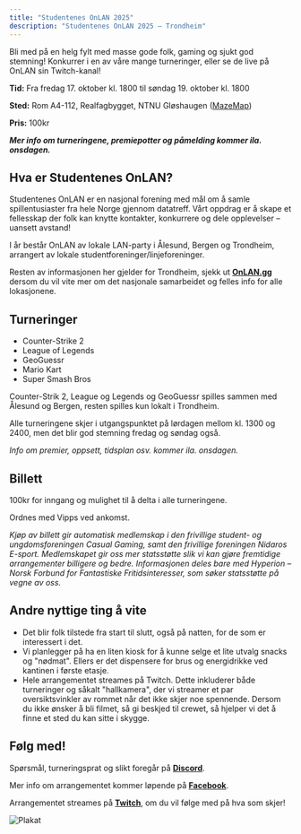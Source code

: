 ```yaml
---
title: "Studentenes OnLAN 2025"
description: "Studentenes OnLAN 2025 – Trondheim"
---
```


Bli med på en helg fylt med masse gode folk, gaming og sjukt god stemning! Konkurrer i en av våre mange turneringer, eller se de live på OnLAN sin Twitch-kanal!

**Tid:** Fra fredag 17. oktober kl. 1800 til søndag 19. oktober kl. 1800

**Sted:** Rom A4-112, Realfagbygget, NTNU Gløshaugen ([MazeMap](https://link.mazemap.com/Hdftzogh))

**Pris:** 100kr

***Mer info om turneringene, premiepotter og påmelding kommer ila. onsdagen.***

## Hva er Studentenes OnLAN?

Studentenes OnLAN er en nasjonal forening med mål om å samle spillentusiaster fra hele Norge gjennom datatreff. Vårt oppdrag er å skape et fellesskap der folk kan knytte kontakter, konkurrere og dele opplevelser – uansett avstand!

I år består OnLAN av lokale LAN-party i Ålesund, Bergen og Trondheim, arrangert av lokale studentforeninger/linjeforeninger.

Resten av informasjonen her gjelder for Trondheim, sjekk ut [**OnLAN.gg**](https://onlan.gg) dersom du vil vite mer om det nasjonale samarbeidet og felles info for alle lokasjonene.

## Turneringer

- Counter-Strike 2
- League of Legends
- GeoGuessr
- Mario Kart
- Super Smash Bros

Counter-Strik 2, League og Legends og GeoGuessr spilles sammen med Ålesund og Bergen, resten spilles kun lokalt i Trondheim.

Alle turneringene skjer i utgangspunktet på lørdagen mellom kl. 1300 og 2400, men det blir god stemning fredag og søndag også.

*Info om premier, oppsett, tidsplan osv. kommer ila. onsdagen.*

## Billett

100kr for inngang og mulighet til å delta i alle turneringene.

Ordnes med Vipps ved ankomst.

*Kjøp av billett gir automatisk medlemskap i den frivillige student- og ungdomsforeningen Casual Gaming, samt den frivillige foreningen Nidaros E-sport. Medlemskapet gir oss mer statsstøtte slik vi kan gjøre fremtidige arrangementer billigere og bedre. Informasjonen deles bare med Hyperion – Norsk Forbund for Fantastiske Fritidsinteresser, som søker statsstøtte på vegne av oss.*

## Andre nyttige ting å vite

- Det blir folk tilstede fra start til slutt, også på natten, for de som er interessert i det.
- Vi planlegger på ha en liten kiosk for å kunne selge et lite utvalg snacks og "nødmat". Ellers er det dispensere for brus og energidrikke ved kantinen i første etasje.
- Hele arrangementet streames på Twitch. Dette inkluderer både turneringer og såkalt "hallkamera", der vi streamer et par oversiktsvinkler av rommet når det ikke skjer noe spennende. Dersom du ikke ønsker å bli filmet, så gi beskjed til crewet, så hjelper vi det å finne et sted du kan sitte i skygge.

## Følg med!

Spørsmål, turneringsprat og slikt foregår på [**Discord**](https://nidaros.gg/discord).

Mer info om arrangementet kommer løpende på [**Facebook**](https://www.facebook.com/casualgamingno/).

Arrangementet streames på [**Twitch**](https://www.twitch.tv/studentenesonlan/), om du vil følge med på hva som skjer!

![Plakat](/img/misc/onlan-ig-poster.png "Plakat")
